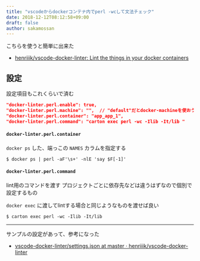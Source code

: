 ```yaml
---
title: "vscodeからdockerコンテナ内でperl -wcして文法チェック"
date: 2018-12-12T08:12:58+09:00
draft: false
author: sakamossan
---
```


こちらを使うと簡単に出来た

- [henriiik/vscode-docker-linter: Lint the things in your docker containers](https://github.com/henriiik/vscode-docker-linter)

## 設定

設定項目もこれくらいで済む

```json
"docker-linter.perl.enable": true,
"docker-linter.perl.machine": "",  // "default"だとdocker-machineを使おうとする
"docker-linter.perl.container": "app_app_1",
"docker-linter.perl.command": "carton exec perl -wc -Ilib -It/lib "
```


#### `docker-linter.perl.container`

`docker ps` した、端っこの `NAMES` カラムを指定する

```
$ docker ps | perl -aF'\s+' -nlE 'say $F[-1]'
```


#### `docker-linter.perl.command`

lint用のコマンドを渡す
プロジェクトごとに依存先などは違うはずなので個別で設定するもの

`docker exec` に渡してlintする場合と同じようなものを渡せば良い

```
$ carton exec perl -wc -Ilib -It/lib
```


---

サンプルの設定があって、参考になった

- [vscode-docker-linter/settings.json at master · henriiik/vscode-docker-linter](https://github.com/henriiik/vscode-docker-linter/blob/master/playground-perl/.vscode/settings.json)

